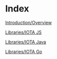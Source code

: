 # Index

[Introduction/Overview](/introduction/overview.md)

[Libraries/IOTA JS](root://iota-js/0.1/README.md)

[Libraries/IOTA Java](root://iota-java/0.1/README.md)

[Libraries/IOTA Go](root://iota-go/0.1/README.md)
